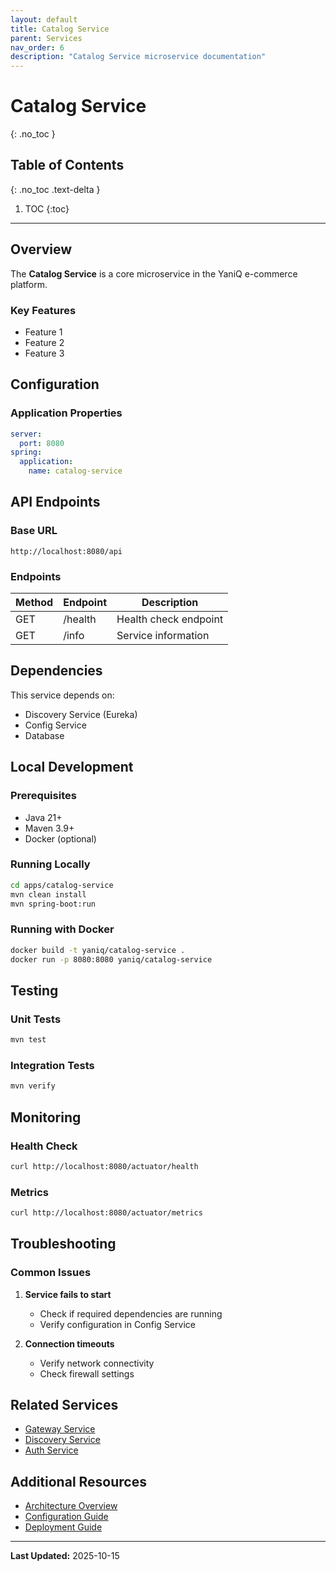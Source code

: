 ```yaml
---
layout: default
title: Catalog Service
parent: Services
nav_order: 6
description: "Catalog Service microservice documentation"
---
```


# Catalog Service
{: .no_toc }

## Table of Contents
{: .no_toc .text-delta }

1. TOC
{:toc}

---

## Overview

The **Catalog Service** is a core microservice in the YaniQ e-commerce platform.

### Key Features

- Feature 1
- Feature 2
- Feature 3

## Configuration

### Application Properties

```yaml
server:
  port: 8080
spring:
  application:
    name: catalog-service
```

## API Endpoints

### Base URL

```
http://localhost:8080/api
```

### Endpoints

| Method | Endpoint | Description |
|--------|----------|-------------|
| GET | /health | Health check endpoint |
| GET | /info | Service information |

## Dependencies

This service depends on:

- Discovery Service (Eureka)
- Config Service
- Database

## Local Development

### Prerequisites

- Java 21+
- Maven 3.9+
- Docker (optional)

### Running Locally

```bash
cd apps/catalog-service
mvn clean install
mvn spring-boot:run
```

### Running with Docker

```bash
docker build -t yaniq/catalog-service .
docker run -p 8080:8080 yaniq/catalog-service
```

## Testing

### Unit Tests

```bash
mvn test
```

### Integration Tests

```bash
mvn verify
```

## Monitoring

### Health Check

```bash
curl http://localhost:8080/actuator/health
```

### Metrics

```bash
curl http://localhost:8080/actuator/metrics
```

## Troubleshooting

### Common Issues

1. **Service fails to start**
   - Check if required dependencies are running
   - Verify configuration in Config Service

2. **Connection timeouts**
   - Verify network connectivity
   - Check firewall settings

## Related Services

- [Gateway Service](GATEWAY_SERVICE.md)
- [Discovery Service](DISCOVERY_SERVICE.md)
- [Auth Service](AUTH_SERVICE.md)

## Additional Resources

- [Architecture Overview](../pages/guides/ARCHITECTURE.md)
- [Configuration Guide](../pages/guides/CONFIGURATION.md)
- [Deployment Guide](../pages/guides/DEPLOYMENT.md)

---

**Last Updated:** 2025-10-15
